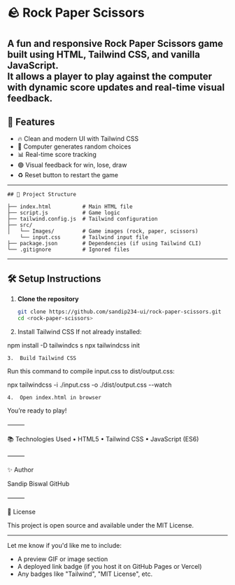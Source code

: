 # 🪨 Rock Paper Scissors

A fun and responsive **Rock Paper Scissors** game built using **HTML**, **Tailwind CSS**, and **vanilla JavaScript**.  
It allows a player to play against the computer with dynamic score updates and real-time visual feedback.
---

## 🚀 Features

- 🔥 Clean and modern UI with Tailwind CSS
- 🧠 Computer generates random choices
- 📊 Real-time score tracking
- 🟢 Visual feedback for win, lose, draw
- ♻️ Reset button to restart the game

---
```
## 📁 Project Structure

├── index.html          # Main HTML file
├── script.js           # Game logic         
├── tailwind.config.js  # Tailwind configuration
├── src/
│   └── Images/         # Game images (rock, paper, scissors)
    └── input.css       # Tailwind input file
├── package.json        # Dependencies (if using Tailwind CLI)
└── .gitignore          # Ignored files
```
---

## 🛠️ Setup Instructions

1. **Clone the repository**  
   ```bash
   git clone https://github.com/sandip234-ui/rock-paper-scissors.git
   cd <rock-paper-scissors>


  2.  Install Tailwind CSS
If not already installed:

npm install -D tailwindcs s
npx tailwindcss init


	3.	Build Tailwind CSS
Run this command to compile input.css to dist/output.css:

npx tailwindcss -i ./input.css -o ./dist/output.css --watch


	4.	Open index.html in browser
You’re ready to play!

⸻

📚 Technologies Used
	•	HTML5
	•	Tailwind CSS
	•	JavaScript (ES6)

⸻

✨ Author

Sandip Biswal
GitHub

⸻

📝 License

This project is open source and available under the MIT License.

---

Let me know if you'd like me to include:
- A preview GIF or image section
- A deployed link badge (if you host it on GitHub Pages or Vercel)
- Any badges like "Tailwind", "MIT License", etc.
